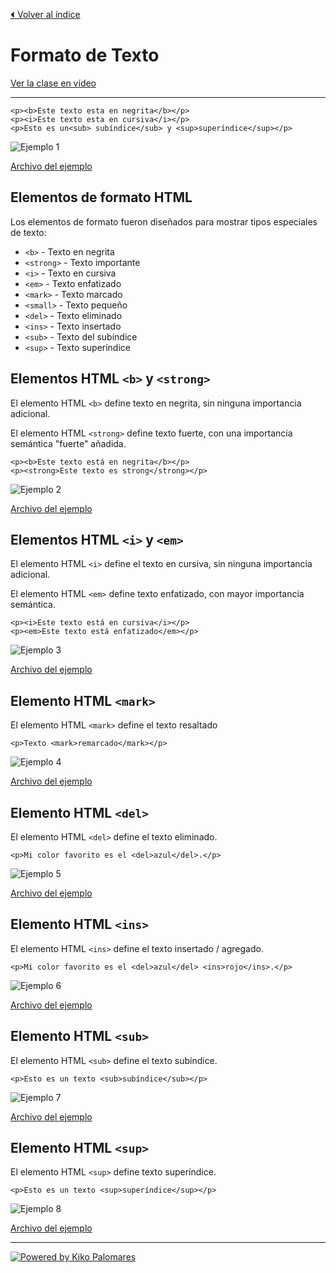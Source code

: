 [⏴ Volver al índice](../../README.md#índice-del-curso)

# Formato de Texto

[Ver la clase en vídeo](https://kikopalomares.com/clases/las-etiquetas-para-texto-de-html-que-tienes-que-conocer)

_____

    <p><b>Este texto esta en negrita</b></p>
    <p><i>Este texto esta en cursiva</i></p>
    <p>Esto es un<sub> subíndice</sub> y <sup>superíndice</sup></p>

![Ejemplo 1](../../img/1.7_ejemplo_1.png)

[Archivo del ejemplo](../../ejemplos/1.7_ejemplo_1.html)

## Elementos de formato HTML

Los elementos de formato fueron diseñados para mostrar tipos especiales de texto:

- `<b>` - Texto en negrita
- `<strong>` - Texto importante
- `<i>` - Texto en cursiva
- `<em>` - Texto enfatizado
- `<mark>` - Texto marcado
- `<small>` - Texto pequeño
- `<del>` - Texto eliminado
- `<ins>` - Texto insertado
- `<sub>` - Texto del subíndice
- `<sup>` - Texto superíndice

## Elementos HTML `<b>` y `<strong>`

El elemento HTML `<b>` define texto en negrita, sin ninguna importancia adicional.

El elemento HTML `<strong>` define texto fuerte, con una importancia semántica "fuerte" añadida.

    <p><b>Este texto está en negrita</b></p>
    <p><strong>Este texto es strong</strong></p>

![Ejemplo 2](../../img/1.7_ejemplo_2.png)

[Archivo del ejemplo](../../ejemplos/1.7_ejemplo_2.html)

## Elementos HTML `<i>` y `<em>`

El elemento HTML `<i>` define el texto en cursiva, sin ninguna importancia adicional.

El elemento HTML `<em>` define texto enfatizado, con mayor importancia semántica.

    <p><i>Este texto está en cursiva</i></p>
    <p><em>Este texto está enfatizado</em></p>

![Ejemplo 3](../../img/1.7_ejemplo_3.png)

[Archivo del ejemplo](../../ejemplos/1.7_ejemplo_3.html)

## Elemento HTML `<mark>`

El elemento HTML `<mark>` define el texto resaltado

    <p>Texto <mark>remarcado</mark></p>

![Ejemplo 4](../../img/1.7_ejemplo_4.png)

[Archivo del ejemplo](../../ejemplos/1.7_ejemplo_4.html)

## Elemento HTML `<del>`

El elemento HTML `<del>` define el texto eliminado.

    <p>Mi color favorito es el <del>azul</del>.</p>

![Ejemplo 5](../../img/1.7_ejemplo_5.png)

[Archivo del ejemplo](../../ejemplos/1.7_ejemplo_5.html)

## Elemento HTML `<ins>`

El elemento HTML `<ins>` define el texto insertado / agregado.

    <p>Mi color favorito es el <del>azul</del> <ins>rojo</ins>.</p>

![Ejemplo 6](../../img/1.7_ejemplo_6.png)

[Archivo del ejemplo](../../ejemplos/1.7_ejemplo_6.html)

## Elemento HTML `<sub>`

El elemento HTML `<sub>` define el texto subíndice.

    <p>Esto es un texto <sub>subíndice</sub></p>

![Ejemplo 7](../../img/1.7_ejemplo_7.png)

[Archivo del ejemplo](../../ejemplos/1.7_ejemplo_7.html)

## Elemento HTML `<sup>`
El elemento HTML `<sup>` define texto superíndice.

    <p>Esto es un texto <sup>superíndice</sup></p>

![Ejemplo 8](../../img/1.7_ejemplo_8.png)

[Archivo del ejemplo](../../ejemplos/1.7_ejemplo_8.html)

------------
[![Powered by Kiko Palomares](https://img.shields.io/badge/-Powered%20by%20Kiko%20Palomares-red)](https://kikopalomares.com/)